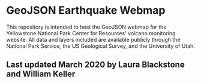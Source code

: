 # GeoJSON Earthquake Webmap 
This repository is intended to host the GeoJSON webmap for the Yellowstone National Park Center for Resources' volcano monitoring website. All data and layers included are available publicly through the National Park Service, the US Geological Survey, and the University of Utah. 
## Last updated March 2020 by Laura Blackstone and William Keller 
